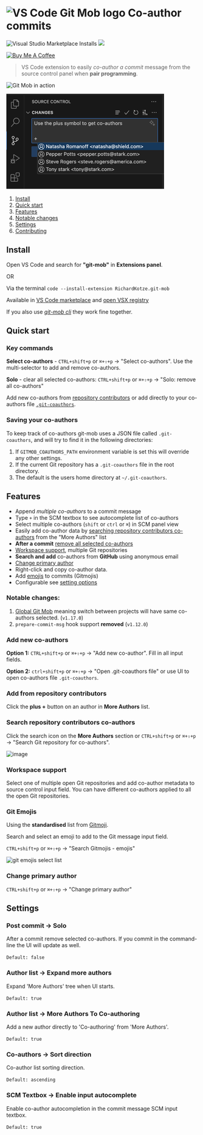 # <img src="https://user-images.githubusercontent.com/10452163/79142596-a808fa00-7db3-11ea-9a02-2d020e0b29d7.png" width="80" alt="VS Code Git Mob logo" /> Co-author commits

![Visual Studio Marketplace Installs](https://img.shields.io/visual-studio-marketplace/i/RichardKotze.git-mob?color=brightgreen&label=VSCode%20installs) [![](https://img.shields.io/open-vsx/dt/RichardKotze/git-mob?color=brightgreen&label=VSX%20installs)](https://open-vsx.org/extension/RichardKotze/git-mob) 

<a href="https://www.buymeacoffee.com/rkotze" target="_blank"><img src="https://cdn.buymeacoffee.com/buttons/v2/default-green.png" alt="Buy Me A Coffee" style="height: 40px !important;width: 180px !important;" ></a>

> VS Code extension to easily _co-author a commit_ message from the source control panel when **pair programming**.

![Git Mob in action](https://user-images.githubusercontent.com/10452163/156645932-8f5629f5-24b6-42cd-b24a-767164364353.gif)

<img width="415" alt="Git Mob add using plus symbol" src="https://raw.githubusercontent.com/rkotze/git-mob-vs-code/2b713b8c00979b36db34e41ad88328e93d9f590b/resources/co-author-suggestion.png" />


1. [Install](#install)
2. [Quick start](#quick-start)
3. [Features](#features)
4. [Notable changes](#notable-changes)
5. [Settings](#settings)
6. [Contributing](https://github.com/rkotze/git-mob-vs-code/blob/master/CONTRIBUTING.md)

## Install

Open VS Code and search for **"git-mob"** in **Extensions panel**.

OR

Via the terminal `code --install-extension RichardKotze.git-mob`

Available in [VS Code marketplace](https://marketplace.visualstudio.com/items?itemName=RichardKotze.git-mob) and [open VSX registry](https://open-vsx.org/extension/RichardKotze/git-mob)

If you also use _[git-mob cli](https://github.com/rkotze/git-mob/#install)_ they work fine together.

## Quick start

### Key commands

**Select co-authors** - `CTRL+shift+p` or `⌘+⇧+p` -> "Select co-authors". Use the multi-selector to add and remove co-authors.

**Solo** - clear all selected co-authors: `CTRL+shift+p` or `⌘+⇧+p` -> "Solo: remove all co-authors"

Add new co-authors from [repository contributors](#search-repository-contributors-co-authors) or add directly to your co-authors file [`.git-coauthors`](#add-new-co-authors).

### Saving your co-authors

To keep track of co-authors git-mob uses a JSON file called `.git-coauthors`, and will try to find it in the following directories:

1. If `GITMOB_COAUTHORS_PATH` environment variable is set this will override any other settings.
1. If the current Git repository has a `.git-coauthors` file in the root directory.
1. The default is the users home directory at `~/.git-coauthors`.

## Features

- Append _multiple co-authors_ to a commit message
- Type `+` in the SCM textbox to see autocomplete list of co-authors
- Select multiple co-authors (`shift` or `ctrl` or `⌘`) in SCM panel view
- Easily add co-author data by [searching repository contributors co-authors](#search-repository-contributors-co-authors) from the "More Authors" list
- **After a commit** [remove all selected co-authors](#post-commit---solo) 
- [Workspace support](#workspace-support), multiple Git repositories
- **Search and add** co-authors from **GitHub** using anonymous email
- [Change primary author](#change-primary-author)
- Right-click and copy co-author data.
- Add [emojis](#git-emojis) to commits (Gitmojis)
- Configurable see [setting options](#settings)

### Notable changes:

1. [Global Git Mob](https://github.com/rkotze/git-mob-vs-code/discussions/120) meaning switch between projects will have same co-authors selected. (`v1.17.0`)
2. `prepare-commit-msg` hook support **removed** (`v1.12.0`)

### Add new co-authors

**Option 1:** `CTRL+shift+p` or `⌘+⇧+p` -> "Add new co-author". Fill in all input fields.

**Option 2:** `ctrl+shift+p` or `⌘+⇧+p` -> "Open .git-coauthors file" or use UI to open co-authors file `.git-coauthors`.

### Add from repository contributors

Click the **plus +** button on an author in **More Authors** list.

### Search repository contributors co-authors

Click the search icon on the **More Authors** section or `CTRL+shift+p` or `⌘+⇧+p` -> "Search Git repository for co-authors".

![image](https://user-images.githubusercontent.com/10452163/57807338-e2f44f00-7758-11e9-8fb1-6d8b8cb9d7ce.png)

### Workspace support

Select one of multiple open Git repositories and add co-author metadata to source control input field. You can have different co-authors applied to all the open Git repositories.

### Git Emojis

Using the **standardised** list from [Gitmoji](https://github.com/carloscuesta/gitmoji).

Search and select an emoji to add to the Git message input field. 

`CTRL+shift+p` or `⌘+⇧+p` -> "Search Gitmojis - emojis"

![git emojis select list](https://user-images.githubusercontent.com/10452163/79442052-ef6bd200-7fcf-11ea-85c1-82789738add3.png)

### Change primary author

`CTRL+shift+p` or `⌘+⇧+p` -> "Change primary author"

## Settings

### Post commit -> Solo

After a commit remove selected co-authors. If you commit in the command-line the UI will update as well.

`Default: false`

### Author list -> Expand more authors

Expand 'More Authors' tree when UI starts.

`Default: true`

### Author list -> More Authors To Co-authoring

Add a new author directly to 'Co-authoring' from 'More Authors'.

`Default: true`

### Co-authors -> Sort direction

Co-author list sorting direction.

`Default: ascending`

### SCM Textbox -> Enable input autocomplete

Enable co-author autocompletion in the commit message SCM input textbox.

`Default: true`
